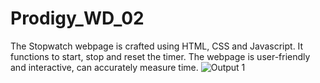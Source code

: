 # Prodigy_WD_02
The Stopwatch webpage is crafted using HTML, CSS and Javascript. It functions to start, stop and reset the timer. 
The webpage is user-friendly and interactive, can accurately measure time.
![Output 1](https://github.com/user-attachments/assets/689b34be-274e-4fc6-ab30-773eacde8dcf)
